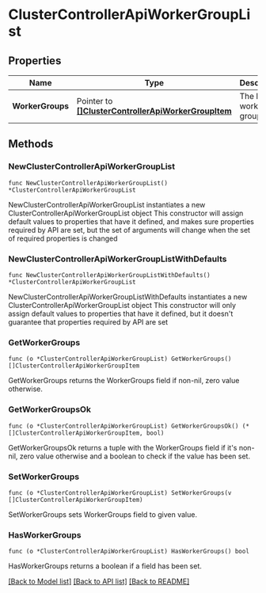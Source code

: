 # ClusterControllerApiWorkerGroupList

## Properties

Name | Type | Description | Notes
------------ | ------------- | ------------- | -------------
**WorkerGroups** | Pointer to [**[]ClusterControllerApiWorkerGroupItem**](ClusterControllerApiWorkerGroupItem.md) | The list of worker groups. | [optional] 

## Methods

### NewClusterControllerApiWorkerGroupList

`func NewClusterControllerApiWorkerGroupList() *ClusterControllerApiWorkerGroupList`

NewClusterControllerApiWorkerGroupList instantiates a new ClusterControllerApiWorkerGroupList object
This constructor will assign default values to properties that have it defined,
and makes sure properties required by API are set, but the set of arguments
will change when the set of required properties is changed

### NewClusterControllerApiWorkerGroupListWithDefaults

`func NewClusterControllerApiWorkerGroupListWithDefaults() *ClusterControllerApiWorkerGroupList`

NewClusterControllerApiWorkerGroupListWithDefaults instantiates a new ClusterControllerApiWorkerGroupList object
This constructor will only assign default values to properties that have it defined,
but it doesn't guarantee that properties required by API are set

### GetWorkerGroups

`func (o *ClusterControllerApiWorkerGroupList) GetWorkerGroups() []ClusterControllerApiWorkerGroupItem`

GetWorkerGroups returns the WorkerGroups field if non-nil, zero value otherwise.

### GetWorkerGroupsOk

`func (o *ClusterControllerApiWorkerGroupList) GetWorkerGroupsOk() (*[]ClusterControllerApiWorkerGroupItem, bool)`

GetWorkerGroupsOk returns a tuple with the WorkerGroups field if it's non-nil, zero value otherwise
and a boolean to check if the value has been set.

### SetWorkerGroups

`func (o *ClusterControllerApiWorkerGroupList) SetWorkerGroups(v []ClusterControllerApiWorkerGroupItem)`

SetWorkerGroups sets WorkerGroups field to given value.

### HasWorkerGroups

`func (o *ClusterControllerApiWorkerGroupList) HasWorkerGroups() bool`

HasWorkerGroups returns a boolean if a field has been set.


[[Back to Model list]](../README.md#documentation-for-models) [[Back to API list]](../README.md#documentation-for-api-endpoints) [[Back to README]](../README.md)


